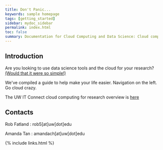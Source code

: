```yaml
---
title: Don't Panic...
keywords: sample homepage
tags: [getting_started]
sidebar: mydoc_sidebar
permalink: index.html
toc: false
summary: Documentation for Cloud Computing and Data Science: Cloud computing tutorials and pathways into data science technology - Developed for open use at the University of Washington. We offer solutions to help streamline your research analysis, processing, collaboration, and publication pathways. 
---
```


## Introduction

Are you looking to use data science tools and the cloud for your research? [(Would that it were so simple!)](https://www.youtube.com/watch?v=-rDw2YBUz6A) 

We've compiled a guide to help make your life easier. Navigation on the left. Go cloud crazy. 

The UW IT Connect cloud computing for research overview is [here](https://itconnect.uw.edu/research/cloud-computing-for-research/ "UW IT Cloud for Research")
 




## Contacts

Rob Fatland \: rob5[at]uw[dot]edu

Amanda Tan \: amandach[at]uw[dot]edu 

{% include links.html %}
